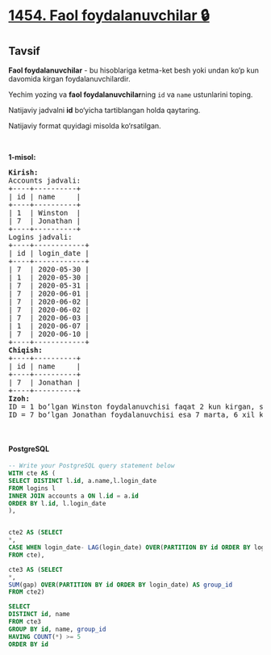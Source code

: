 # [1454. Faol foydalanuvchilar 🔒](https://leetcode.com/problems/active-users)

## Tavsif

<p><strong>Faol foydalanuvchilar</strong> - bu hisoblariga ketma-ket besh yoki undan ko‘p kun davomida kirgan foydalanuvchilardir.</p>

<p>Yechim yozing va <strong>faol foydalanuvchilar</strong>ning <code>id</code> va <code>name</code> ustunlarini toping.</p>

<p>Natijaviy jadvalni <strong>id</strong> bo‘yicha tartiblangan holda qaytaring.</p>

<p>Natijaviy format quyidagi misolda ko‘rsatilgan.</p>

<p>&nbsp;</p>
<p><strong class="example">1-misol:</strong></p>

<pre>
<strong>Kirish:</strong> 
Accounts jadvali:
+----+----------+
| id | name     |
+----+----------+
| 1  | Winston  |
| 7  | Jonathan |
+----+----------+
Logins jadvali:
+----+------------+
| id | login_date |
+----+------------+
| 7  | 2020-05-30 |
| 1  | 2020-05-30 |
| 7  | 2020-05-31 |
| 7  | 2020-06-01 |
| 7  | 2020-06-02 |
| 7  | 2020-06-02 |
| 7  | 2020-06-03 |
| 1  | 2020-06-07 |
| 7  | 2020-06-10 |
+----+------------+
<strong>Chiqish:</strong> 
+----+----------+
| id | name     |
+----+----------+
| 7  | Jonathan |
+----+----------+
<strong>Izoh:</strong> 
ID = 1 bo‘lgan Winston foydalanuvchisi faqat 2 kun kirgan, shuning uchun u faol foydalanuvchi hisoblanmaydi.
ID = 7 bo‘lgan Jonathan foydalanuvchisi esa 7 marta, 6 xil kunlarda kirgan, va ulardan 5 tasi ketma-ket kunlardir (2020-05-30 dan 2020-06-03 gacha). Shu sababli, Jonathan faol foydalanuvchi hisoblanadi.
</pre>

<p>&nbsp;</p>

#### PostgreSQL

```sql
-- Write your PostgreSQL query statement below
WITH cte AS (
SELECT DISTINCT l.id, a.name,l.login_date
FROM logins l
INNER JOIN accounts a ON l.id = a.id
ORDER BY l.id, l.login_date
),


cte2 AS (SELECT
*,
CASE WHEN login_date- LAG(login_date) OVER(PARTITION BY id ORDER BY login_date) =1 THEN 0 ELSE 1 END AS gap
FROM cte),

cte3 AS (SELECT
*,
SUM(gap) OVER(PARTITION BY id ORDER BY login_date) AS group_id
FROM cte2)

SELECT
DISTINCT id, name
FROM cte3
GROUP BY id, name, group_id
HAVING COUNT(*) >= 5
ORDER BY id
```
